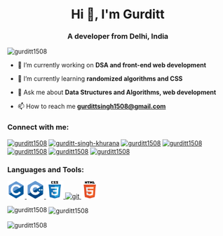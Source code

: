 <h1 align="center">Hi 👋, I'm Gurditt</h1>
<h3 align="center">A developer from Delhi, India</h3>

<p align="left"> <img src="https://komarev.com/ghpvc/?username=gurditt1508&label=Profile%20views&color=0e75b6&style=flat" alt="gurditt1508" /> </p>

- 🔭 I’m currently working on **DSA and front-end web development**

- 🌱 I’m currently learning **randomized algorithms and CSS**

- 💬 Ask me about **Data Structures and Algorithms, web development**

- 📫 How to reach me **gurdittsingh1508@gmail.com**

<h3 align="left">Connect with me:</h3>
<p align="left">
<a href="https://twitter.com/gurditt1508" target="blank"><img align="center" src="https://raw.githubusercontent.com/rahuldkjain/github-profile-readme-generator/master/src/images/icons/Social/twitter.svg" alt="gurditt1508" height="30" width="40" /></a>
<a href="https://linkedin.com/in/gurditt-singh-khurana" target="blank"><img align="center" src="https://raw.githubusercontent.com/rahuldkjain/github-profile-readme-generator/master/src/images/icons/Social/linked-in-alt.svg" alt="gurditt-singh-khurana" height="30" width="40" /></a>
<a href="https://www.codechef.com/users/gurditt1508" target="blank"><img align="center" src="https://cdn.jsdelivr.net/npm/simple-icons@3.1.0/icons/codechef.svg" alt="gurditt1508" height="30" width="40" /></a>
<a href="https://www.hackerrank.com/gurditt1508" target="blank"><img align="center" src="https://raw.githubusercontent.com/rahuldkjain/github-profile-readme-generator/master/src/images/icons/Social/hackerrank.svg" alt="gurditt1508" height="30" width="40" /></a>
<a href="https://codeforces.com/profile/gurditt1508" target="blank"><img align="center" src="https://raw.githubusercontent.com/rahuldkjain/github-profile-readme-generator/master/src/images/icons/Social/codeforces.svg" alt="gurditt1508" height="30" width="40" /></a>
<a href="https://www.leetcode.com/gurditt1508" target="blank"><img align="center" src="https://raw.githubusercontent.com/rahuldkjain/github-profile-readme-generator/master/src/images/icons/Social/leet-code.svg" alt="gurditt1508" height="30" width="40" /></a>
<a href="https://auth.geeksforgeeks.org/user/gurditt1508" target="blank"><img align="center" src="https://raw.githubusercontent.com/rahuldkjain/github-profile-readme-generator/master/src/images/icons/Social/geeks-for-geeks.svg" alt="gurditt1508" height="30" width="40" /></a>
</p>

<h3 align="left">Languages and Tools:</h3>
<p align="left"> <a href="https://www.cprogramming.com/" target="_blank" rel="noreferrer"> <img src="https://raw.githubusercontent.com/devicons/devicon/master/icons/c/c-original.svg" alt="c" width="40" height="40"/> </a> <a href="https://www.w3schools.com/cpp/" target="_blank" rel="noreferrer"> <img src="https://raw.githubusercontent.com/devicons/devicon/master/icons/cplusplus/cplusplus-original.svg" alt="cplusplus" width="40" height="40"/> </a> <a href="https://www.w3schools.com/css/" target="_blank" rel="noreferrer"> <img src="https://raw.githubusercontent.com/devicons/devicon/master/icons/css3/css3-original-wordmark.svg" alt="css3" width="40" height="40"/> </a> <a href="https://git-scm.com/" target="_blank" rel="noreferrer"> <img src="https://www.vectorlogo.zone/logos/git-scm/git-scm-icon.svg" alt="git" width="40" height="40"/> </a> <a href="https://www.w3.org/html/" target="_blank" rel="noreferrer"> <img src="https://raw.githubusercontent.com/devicons/devicon/master/icons/html5/html5-original-wordmark.svg" alt="html5" width="40" height="40"/> </a> </p>

<p><img align="left" src="https://github-readme-stats.vercel.app/api/top-langs?username=gurditt1508&show_icons=true&locale=en&layout=compact" alt="gurditt1508" /></p>

<p>&nbsp;<img align="center" src="https://github-readme-stats.vercel.app/api?username=gurditt1508&show_icons=true&locale=en" alt="gurditt1508" /></p>

<p><img align="center" src="https://github-readme-streak-stats.herokuapp.com/?user=gurditt1508&" alt="gurditt1508" /></p>

